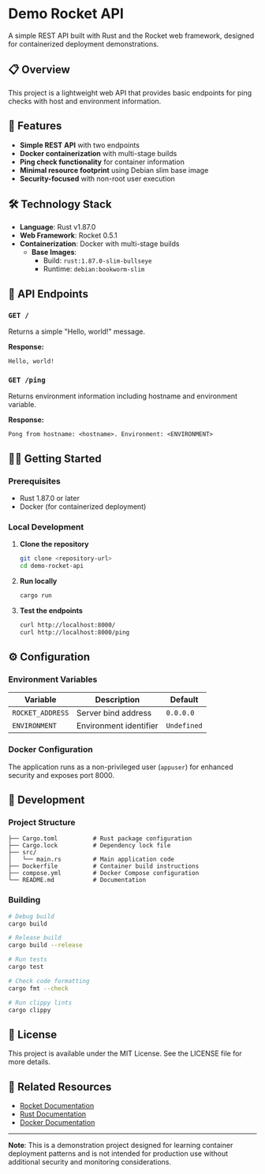 # Demo Rocket API

A simple REST API built with Rust and the Rocket web framework, designed for containerized deployment demonstrations.

## 📋 Overview

This project is a lightweight web API that provides basic endpoints for ping checks with host and environment information.

## 🚀 Features

- **Simple REST API** with two endpoints
- **Docker containerization** with multi-stage builds
- **Ping check functionality** for container information
- **Minimal resource footprint** using Debian slim base image
- **Security-focused** with non-root user execution

## 🛠️ Technology Stack

- **Language**: Rust v1.87.0
- **Web Framework**: Rocket 0.5.1
- **Containerization**: Docker with multi-stage builds
    - **Base Images**: 
        - Build: `rust:1.87.0-slim-bullseye`
        - Runtime: `debian:bookworm-slim`

## 📡 API Endpoints

### `GET /`
Returns a simple "Hello, world!" message.

**Response:**
```
Hello, world!
```

### `GET /ping`
Returns environment information including hostname and environment variable.

**Response:**
```
Pong from hostname: <hostname>. Environment: <ENVIRONMENT>
```

## 🏃‍♂️ Getting Started

### Prerequisites

- Rust 1.87.0 or later
- Docker (for containerized deployment)

### Local Development

1. **Clone the repository**
   ```bash
   git clone <repository-url>
   cd demo-rocket-api
   ```

2. **Run locally**
   ```bash
   cargo run
   ```

3. **Test the endpoints**
   ```bash
   curl http://localhost:8000/
   curl http://localhost:8000/ping
   ```


## ⚙️ Configuration

### Environment Variables

| Variable         | Description | Default |
|------------------|-------------|---------|
| `ROCKET_ADDRESS` | Server bind address | `0.0.0.0` |
| `ENVIRONMENT`    | Environment identifier | `Undefined` |

### Docker Configuration

The application runs as a non-privileged user (`appuser`) for enhanced security and exposes port 8000.

## 🔧 Development

### Project Structure

```
├── Cargo.toml          # Rust package configuration
├── Cargo.lock          # Dependency lock file
├── src/
│   └── main.rs         # Main application code
├── Dockerfile          # Container build instructions
├── compose.yml         # Docker Compose configuration
└── README.md           # Documentation
```

### Building

```bash
# Debug build
cargo build

# Release build
cargo build --release

# Run tests
cargo test

# Check code formatting
cargo fmt --check

# Run clippy lints
cargo clippy
```

## 📝 License

This project is available under the MIT License. See the LICENSE file for more details.

## 🔗 Related Resources

- [Rocket Documentation](https://rocket.rs/)
- [Rust Documentation](https://doc.rust-lang.org/)
- [Docker Documentation](https://docs.docker.com/)

---

**Note**: This is a demonstration project designed for learning container deployment patterns and is not intended for production use without additional security and monitoring considerations.
